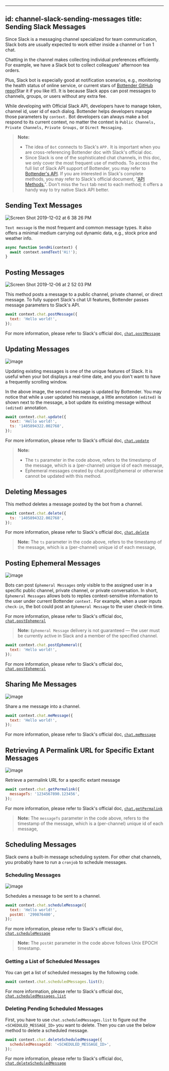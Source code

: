 
---
id: channel-slack-sending-messages
title: Sending Slack Messages
---

Since Slack is a messaging channel specialized for team communication, Slack bots are usually expected to work either inside a channel or 1 on 1 chat.

Chatting in the channel makes collecting individual preferences efficiently. For example, we have a Slack bot to collect colleagues' afternoon tea orders.

Plus, Slack bot is especially good at notification scenarios, e.g., monitoring the health status of online service, or current stars of [Bottender GitHub repo](https://github.com/Yoctol/bottender)(Star it if you like it!). It is because Slack apps can post messages to channels, groups, or users without any extra fee.

While developing with Official Slack API, developers have to manage token, channel id, user id of each dialog. Bottender helps developers manage those parameters by `context.` Bot developers can always make a bot respond to its current context, no matter the context is `Public Channels,` `Private Channels,` `Private Groups,` or `Direct Messaging.`

> **Note:**
>
> - The idea of `Bot` connects to Slack's `APP.` It is important when you are cross-referencing Bottender doc with Slack's official doc.
> - Since Slack is one of the sophisticated chat channels, in this doc, we only cover the most frequent use of methods. To access the full list of Slack API support of Bottender, you may refer to [Bottender's API](api-slack-context.md).
>   If you are interested in Slack's complete methods, you may refer to Slack's official document, "[API Methods.](https://api.slack.com/methods)". Don't miss the `Test` tab next to each method; it offers a handy way to try native Slack API better.

## Sending Text Messages

![Screen Shot 2019-12-02 at 6 38 26 PM](https://user-images.githubusercontent.com/662387/69952866-0f27bf80-1533-11ea-8cbc-41b68e2f733e.png)

`Text message` is the most frequent and common message types. It also offers a minimal medium carrying out dynamic data, e.g., stock price and weather info.

```js
async function SendHi(context) {
  await context.sendText('Hi!');
}
```

## Posting Messages

![Screen Shot 2019-12-06 at 2 52 03 PM](https://user-images.githubusercontent.com/662387/70302447-1b17c800-1838-11ea-8c9a-affe2820fb2f.png)

This method posts a message to a public channel, private channel, or direct message. To fully support Slack's chat UI features, Bottender passes message parameters to Slack's API.

```js
await context.chat.postMessage({
  text: 'Hello world!',
});
```

For more information, please refer to Slack's official doc, [`chat.postMessage`](https://api.slack.com/methods/chat.postMessage)

## Updating Messages

![image](https://user-images.githubusercontent.com/662387/70304195-5e743580-183c-11ea-8859-fab3b2d1b55b.png)

Updating existing messages is one of the unique features of Slack. It is useful when your bot displays a real-time date, and you don't want to have a frequently scrolling window.

In the above image, the second message is updated by Bottender. You may notice that while a user updated his message, a little annotation `(edited)` is shown next to the message, a bot update its existing message without `(edited)` annotation.

```js
await context.chat.update({
  text: 'Hello world!',
  ts: '1405894322.002768',
});
```

For more information, please refer to Slack's official doc, [`chat.update`](https://api.slack.com/methods/chat.update)

> **Note:**
>
> - The `ts` parameter in the code above, refers to the timestamp of the message, which is a (per-channel) unique id of each message,
> - Ephemeral messages created by chat.postEphemeral or otherwise cannot be updated with this method.

## Deleting Messages

This method deletes a message posted by the bot from a channel.

```js
await context.chat.delete({
  ts: '1405894322.002768',
});
```

For more information, please refer to Slack's official doc, [`chat.delete`](https://api.slack.com/methods/chat.delete)

> **Note:** The `ts` parameter in the code above, refers to the timestamp of the message, which is a (per-channel) unique id of each message,

## Posting Ephemeral Messages

![image](https://user-images.githubusercontent.com/662387/70307764-da727b80-1844-11ea-9c33-488cf477e6a4.png)

Bots can post `Ephemeral Messages` only visible to the assigned user in a specific public channel, private channel, or private conversation. In short, `Ephemeral Messages` allows bots to replies context-sensitive information to the user under current Bottender `context.` For example, when a user inputs `check-in`, the bot could post an `Ephemeral Message` to the user check-in time.

For more information, please refer to Slack's official doc, [`chat.postEphemeral`](https://api.slack.com/methods/chat.postEphemeral)

> **Note:** `Ephemeral Message` delivery is not guaranteed — the user must be currently active in Slack and a member of the specified channel.

```js
await context.chat.postEphemeral({
  text: 'Hello world!',
});
```

For more information, please refer to Slack's official doc, [`chat.postEphemeral`](https://api.slack.com/methods/chat.postEphemeral)

## Sharing Me Messages

![image](https://user-images.githubusercontent.com/662387/70309070-9e8ce580-1847-11ea-97b3-c4d5bfaf6996.png)

Share a me message into a channel.

```js
await context.chat.meMessage({
  text: 'Hello world!',
});
```

For more information, please refer to Slack's official doc, [`chat.meMessage`](https://api.slack.com/methods/chat.meMessage)

## Retrieving A Permalink URL for Specific Extant Messages

![image](https://user-images.githubusercontent.com/662387/70309356-4efae980-1848-11ea-815e-dfdf7ae49cc2.png)

Retrieve a permalink URL for a specific extant message

```js
await context.chat.getPermalink({
  messageTs: '1234567890.123456',
});
```

For more information, please refer to Slack's official doc, [`chat.getPermalink`](https://api.slack.com/methods/chat.getPermalink)

> **Note:** The `messageTs` parameter in the code above, refers to the timestamp of the message, which is a (per-channel) unique id of each message,

## Scheduling Messages

Slack owns a built-in message scheduling system. For other chat channels, you probably have to run a `cronjob` to schedule messages.

### Scheduling Messages

![image](https://user-images.githubusercontent.com/662387/70310573-efeaa400-184a-11ea-8f24-2cae4b644d08.png)

Schedules a message to be sent to a channel.

```js
await context.chat.scheduleMessage({
  text: 'Hello world!',
  postAt: '299876400',
});
```

For more information, please refer to Slack's official doc, [`chat.scheduleMessage`](https://api.slack.com/methods/chat.scheduleMessage)

> **Note:** The `postAt` parameter in the code above follows Unix EPOCH timestamp.

### Getting a List of Scheduled Messages

You can get a list of scheduled messages by the following code.

```js
await context.chat.scheduledMessages.list();
```

For more information, please refer to Slack's official doc, [`chat.scheduledMessages.list`](https://api.slack.com/methods/chat.scheduledMessages.list)

### Deleting Pending Scheduled Messages

First, you have to use `chat.scheduledMessages.list` to figure out the `<SCHEDULED_MESSAGE_ID>` you want to delete. Then you can use the below method to delete a scheduled message.

```js
await context.chat.deleteScheduledMessage({
  scheduledMessageId: '<SCHEDULED_MESSAGE_ID>',
});
```

For more information, please refer to Slack's official doc, [`chat.deleteScheduledMessage`](https://api.slack.com/methods/chat.deleteScheduledMessage)